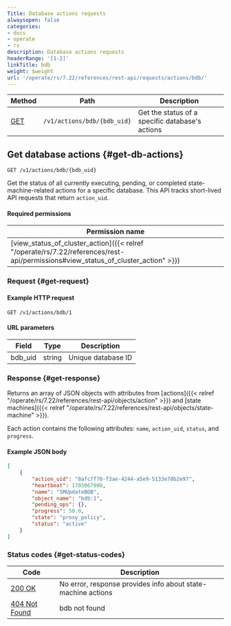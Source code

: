 ```yaml
---
Title: Database actions requests
alwaysopen: false
categories:
- docs
- operate
- rs
description: Database actions requests
headerRange: '[1-2]'
linkTitle: bdb
weight: $weight
url: '/operate/rs/7.22/references/rest-api/requests/actions/bdb/'
---
```


| Method | Path | Description |
|--------|------|-------------|
| [GET](#get-db-actions) | `/v1/actions/bdb/{bdb_uid}` | Get the status of a specific database's actions |

## Get database actions {#get-db-actions}

```
GET /v1/actions/bdb/{bdb_uid}
```

Get the status of all currently executing, pending, or completed state-machine-related actions for a specific database. This API tracks short-lived API requests that return `action_uid`.

#### Required permissions

| Permission name |
|-----------------|
| [view_status_of_cluster_action]({{< relref "/operate/rs/7.22/references/rest-api/permissions#view_status_of_cluster_action" >}}) |

### Request {#get-request}

#### Example HTTP request

```
GET /v1/actions/bdb/1
```

#### URL parameters

| Field | Type | Description |
|-------|------|-------------|
| bdb_uid | string | Unique database ID |

### Response {#get-response}

Returns an array of JSON objects with attributes from [actions]({{< relref "/operate/rs/7.22/references/rest-api/objects/action" >}}) and [state machines]({{< relref "/operate/rs/7.22/references/rest-api/objects/state-machine" >}}).

Each action contains the following attributes: `name`, `action_uid`, `status`, and `progress`.

#### Example JSON body

```json
[
    {
        "action_uid": "8afc7f70-f3ae-4244-a5e9-5133e78b2e97",
        "heartbeat": 1703067908,
        "name": "SMUpdateBDB",
        "object_name": "bdb:1",
        "pending_ops": {},
        "progress": 50.0,
        "state": "proxy_policy",
        "status": "active"
    }
]
```

### Status codes {#get-status-codes}

| Code | Description |
|------|-------------|
| [200 OK](http://www.w3.org/Protocols/rfc2616/rfc2616-sec10.html#sec10.2.1) | No error, response provides info about state-machine actions |
| [404 Not Found](http://www.w3.org/Protocols/rfc2616/rfc2616-sec10.html#sec10.4.5) | bdb not found |
